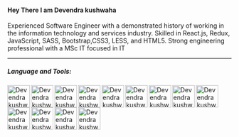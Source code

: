 #### Hey There I am Devendra kushwaha

Experienced Software Engineer with a demonstrated history of working in the information technology and services industry. Skilled in React.js, Redux, JavaScript, SASS, Bootstrap,CSS3, LESS, and HTML5. Strong engineering professional with a MSc IT focused in IT

<hr />

##### Language and Tools:

<img  align="left" title="VS code" alt="Devendra kushwaha, Master in VS code "  width="50"  src="https://res.cloudinary.com/doucgezt9/image/upload/v1621163127/tech-logos/vscode_abmlr7.jpg"/>
<img  align="left" title="Photoshop"   alt="Devendra kushwaha, Master in Pixel perfact layout"  width="50"  src="https://res.cloudinary.com/doucgezt9/image/upload/v1621163058/tech-logos/ps_uvjst6.jpg" />
 <img align="left" title="HTML5" alt="Devendra kushwaha, Mern stack, React.js, Master in HTML5" width="50" src="https://res.cloudinary.com/doucgezt9/image/upload/v1621163127/tech-logos/html5_cpzi8v.png"  />   
 <img align="left" title="CSS3" alt="Devendra kushwaha, Master in CSS3" width="50" src="https://res.cloudinary.com/doucgezt9/image/upload/v1621163127/tech-logos/css3_xpdyci.png"  /> 
 <img  align="left" title="SASS (css preprocessor)" alt="Devendra kushwaha, Master in Sass css preprocessor"  width="50"  src="https://res.cloudinary.com/doucgezt9/image/upload/v1621164635/tech-logos/sass_cawvql.png"/>
 <img  align="left" title="LESS (css preprocessor)"  alt="Devendra kushwaha, Master in Less css preprocessor"  width="50"  src="https://res.cloudinary.com/doucgezt9/image/upload/v1621164635/tech-logos/less_x5doup.png"/>
 <img  align="left" title="React bootstrap"  alt="Devendra kushwaha, Master in React Bootstrap components" width="50"  src="https://res.cloudinary.com/doucgezt9/image/upload/v1621164639/tech-logos/rb_ijuas6.png"/>
<img  align="left" title="React.js"  alt="Devendra kushwaha, Master in React js "  width="50"  src="https://res.cloudinary.com/doucgezt9/image/upload/v1621163066/tech-logos/reactjs_dn39ob.png"/>
<img  align="left" title="Styled components"  alt="Devendra kushwaha, Master in React css in js"  width="50"  src="https://res.cloudinary.com/doucgezt9/image/upload/v1621164638/tech-logos/styled-components_ykeivv.jpg"/>

<img  align="left" title="javaScript"  alt="Devendra kushwaha, Master in Javascript"  width="50"  src="https://res.cloudinary.com/doucgezt9/image/upload/v1621163066/tech-logos/js_r9jw0d.png"/>
<img  align="left" title="MongoDB"  alt="Devendra kushwaha, Master in MongoDB"  width="50"  src="https://res.cloudinary.com/doucgezt9/image/upload/v1621164688/tech-logos/mongodb_hc7pdh.png"/>
<img  align="left" title="Apollographql"  alt="Devendra kushwaha, Master in Apollo gql"  width="50"  src="https://res.cloudinary.com/doucgezt9/image/upload/v1621164644/tech-logos/gql_n6o7lc.png"/> <br/>
<img  align="left" title="Node.js" alt="Devendra kushwaha, Master in Node js"  width="50"  src="https://res.cloudinary.com/doucgezt9/image/upload/v1621164638/tech-logos/nodejs_bfksj3.png"/>
